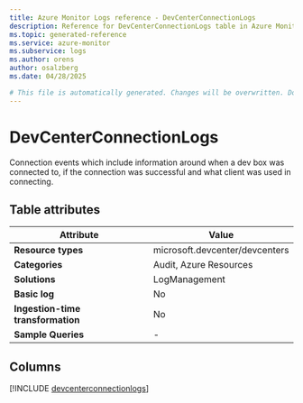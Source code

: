 ```yaml
---
title: Azure Monitor Logs reference - DevCenterConnectionLogs
description: Reference for DevCenterConnectionLogs table in Azure Monitor Logs.
ms.topic: generated-reference
ms.service: azure-monitor
ms.subservice: logs
ms.author: orens
author: osalzberg
ms.date: 04/28/2025

# This file is automatically generated. Changes will be overwritten. Do not change this file directly.
---
```


# DevCenterConnectionLogs

Connection events which include information around when a dev box was connected to, if the connection was successful and what client was used in connecting.


## Table attributes

|Attribute|Value|
|---|---|
|**Resource types**|microsoft.devcenter/devcenters|
|**Categories**|Audit, Azure Resources|
|**Solutions**| LogManagement|
|**Basic log**|No|
|**Ingestion-time transformation**|No|
|**Sample Queries**|-|



## Columns
  
[!INCLUDE [devcenterconnectionlogs](~/reusable-content/ce-skilling/azure/includes/azure-monitor/reference/tables/devcenterconnectionlogs-include.md)]
